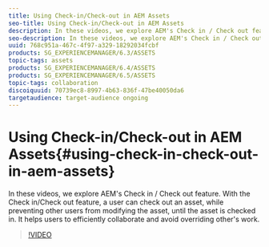 ```yaml
---
title: Using Check-in/Check-out in AEM Assets
seo-title: Using Check-in/Check-out in AEM Assets
description: In these videos, we explore AEM's Check in / Check out feature. With the Check in/Check out feature, a user can check out an asset, while preventing other users from modifying the asset, until the asset is checked in. It helps users to efficiently collaborate and avoid overriding other's work.
seo-description: In these videos, we explore AEM's Check in / Check out feature. With the Check in/Check out feature, a user can check out an asset, while preventing other users from modifying the asset, until the asset is checked in. It helps users to efficiently collaborate and avoid overriding other's work.
uuid: 768c951a-467c-4f97-a329-18292034fcbf
products: SG_EXPERIENCEMANAGER/6.3/ASSETS
topic-tags: assets
products: SG_EXPERIENCEMANAGER/6.4/ASSETS
products: SG_EXPERIENCEMANAGER/6.5/ASSETS
topic-tags: collaboration
discoiquuid: 70739ec8-8997-4b63-836f-47be40050da6
targetaudience: target-audience ongoing
---
```


# Using Check-in/Check-out in AEM Assets{#using-check-in-check-out-in-aem-assets}

In these videos, we explore AEM's Check in / Check out feature. With the Check in/Check out feature, a user can check out an asset, while preventing other users from modifying the asset, until the asset is checked in. It helps users to efficiently collaborate and avoid overriding other's work.

>[!VIDEO](https://video.tv.adobe.com/v/16434/?quality=9)
